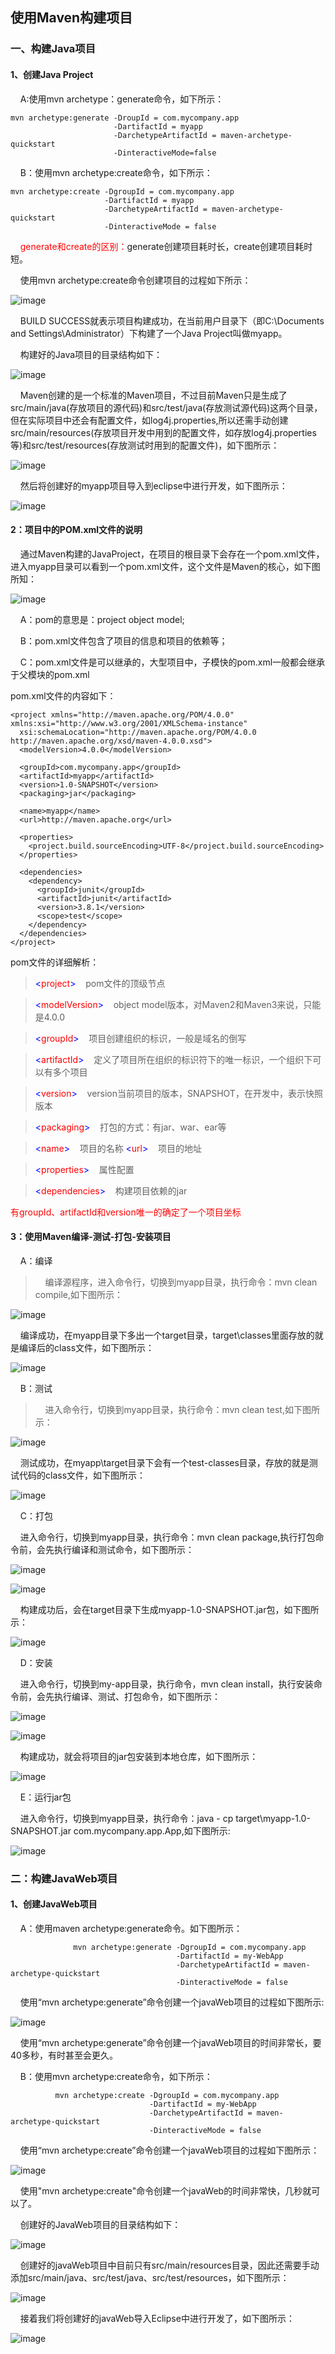 ## 使用Maven构建项目

### 一、构建Java项目
#### 1、创建Java Project

&nbsp;&nbsp;&nbsp;&nbsp;A:使用mvn archetype：generate命令，如下所示：
```
mvn archetype:generate -DroupId = com.mycompany.app
                       -DartifactId = myapp
                       -DarchetypeArtifactId = maven-archetype-quickstart
                       -DinteractiveMode=false
```
&nbsp;&nbsp;&nbsp;&nbsp;B：使用mvn archetype:create命令，如下所示：
```
mvn archetype:create -DgroupId = com.mycompany.app
                     -DartifactId = myapp
                     -DarchetypeArtifactId = maven-archetype-quickstart
                     -DinteractiveMode = false
```
&nbsp;&nbsp;&nbsp;&nbsp;<font color='red' font-weight='bold'>generate和create的区别：</font>generate创建项目耗时长，create创建项目耗时短。

&nbsp;&nbsp;&nbsp;&nbsp;使用mvn archetype:create命令创建项目的过程如下所示：

![image](maven-image/使用create创建java项目.png)

&nbsp;&nbsp;&nbsp;&nbsp;BUILD SUCCESS就表示项目构建成功，在当前用户目录下（即C:\Documents and Settings\Administrator）下构建了一个Java Project叫做myapp。

&nbsp;&nbsp;&nbsp;&nbsp;构建好的Java项目的目录结构如下：

![image](maven-image/创建后的项目目录结构.png)

&nbsp;&nbsp;&nbsp;&nbsp;Maven创建的是一个标准的Maven项目，不过目前Maven只是生成了src/main/java(存放项目的源代码)和src/test/java(存放测试源代码)这两个目录，但在实际项目中还会有配置文件，如log4j.properties,所以还需手动创建src/main/resources(存放项目开发中用到的配置文件，如存放log4j.properties等)和src/test/resources(存放测试时用到的配置文件)，如下图所示：

![image](maven-image/创建resources目录后的结构.png)

&nbsp;&nbsp;&nbsp;&nbsp;然后将创建好的myapp项目导入到eclipse中进行开发，如下图所示：

![image](maven-image/导入eclipse中的目录结构.png)

#### 2：项目中的POM.xml文件的说明

&nbsp;&nbsp;&nbsp;&nbsp;通过Maven构建的JavaProject，在项目的根目录下会存在一个pom.xml文件，进入myapp目录可以看到一个pom.xml文件，这个文件是Maven的核心，如下图所知：

![image](maven-image/pom简介.png)

&nbsp;&nbsp;&nbsp;&nbsp;A：pom的意思是：project object model;

&nbsp;&nbsp;&nbsp;&nbsp;B：pom.xml文件包含了项目的信息和项目的依赖等；

&nbsp;&nbsp;&nbsp;&nbsp;C：pom.xml文件是可以继承的，大型项目中，子模快的pom.xml一般都会继承于父模块的pom.xml

pom.xml文件的内容如下：
```
<project xmlns="http://maven.apache.org/POM/4.0.0" xmlns:xsi="http://www.w3.org/2001/XMLSchema-instance"
  xsi:schemaLocation="http://maven.apache.org/POM/4.0.0 http://maven.apache.org/xsd/maven-4.0.0.xsd">
  <modelVersion>4.0.0</modelVersion>

  <groupId>com.mycompany.app</groupId>
  <artifactId>myapp</artifactId>
  <version>1.0-SNAPSHOT</version>
  <packaging>jar</packaging>

  <name>myapp</name>
  <url>http://maven.apache.org</url>

  <properties>
    <project.build.sourceEncoding>UTF-8</project.build.sourceEncoding>
  </properties>

  <dependencies>
    <dependency>
      <groupId>junit</groupId>
      <artifactId>junit</artifactId>
      <version>3.8.1</version>
      <scope>test</scope>
    </dependency>
  </dependencies>
</project>
```

pom文件的详细解析：

> <font color='blue'><</font><font color='red'>project</font><font color='blue'>></font>&nbsp;&nbsp;&nbsp;&nbsp;pom文件的顶级节点

> <font color='blue'><</font><font color='red'>modelVersion</font><font color='blue'>></font>&nbsp;&nbsp;&nbsp;&nbsp;object model版本，对Maven2和Maven3来说，只能是4.0.0


> <font color='blue'><</font><font color='red'>groupId</font><font color='blue'>></font>&nbsp;&nbsp;&nbsp;&nbsp;项目创建组织的标识，一般是域名的倒写

> <font color='blue'><</font><font color='red'>artifactId</font><font color='blue'>></font>&nbsp;&nbsp;&nbsp;&nbsp;定义了项目所在组织的标识符下的唯一标识，一个组织下可以有多个项目

> <font color='blue'><</font><font color='red'>version</font><font color='blue'>></font>&nbsp;&nbsp;&nbsp;&nbsp;version当前项目的版本，SNAPSHOT，在开发中，表示快照版本

> <font color='blue'><</font><font color='red'>packaging</font><font color='blue'>></font>&nbsp;&nbsp;&nbsp;&nbsp;打包的方式：有jar、war、ear等

> <font color='blue'><</font><font color='red'>name</font><font color='blue'>></font>&nbsp;&nbsp;&nbsp;&nbsp;项目的名称
> <font color='blue'><</font><font color='red'>url</font><font color='blue'>></font>&nbsp;&nbsp;&nbsp;&nbsp;项目的地址

> <font color='blue'><</font><font color='red'>properties</font><font color='blue'>></font>&nbsp;&nbsp;&nbsp;&nbsp;属性配置

> <font color='blue'><</font><font color='red'>dependencies</font><font color='blue'>></font>&nbsp;&nbsp;&nbsp;&nbsp;构建项目依赖的jar


<font color='red' font-weight='bold'>有groupId、artifactId和version唯一的确定了一个项目坐标</font>


#### 3：使用Maven编译-测试-打包-安装项目
&nbsp;&nbsp;&nbsp;&nbsp;A：编译
> &nbsp;&nbsp;&nbsp;&nbsp;编译源程序，进入命令行，切换到myapp目录，执行命令：mvn clean compile,如下图所示：

![image](maven-image/编译命令执行.png)

&nbsp;&nbsp;&nbsp;&nbsp;编译成功，在myapp目录下多出一个target目录，target\classes里面存放的就是编译后的class文件，如下图所示：

![image](maven-image/编译后生成的class文件.png)

&nbsp;&nbsp;&nbsp;&nbsp;B：测试
> &nbsp;&nbsp;&nbsp;&nbsp;进入命令行，切换到myapp目录，执行命令：mvn clean test,如下图所示：

![image](maven-image/测试执行.png)

&nbsp;&nbsp;&nbsp;&nbsp;测试成功，在myapp\target目录下会有一个test-classes目录，存放的就是测试代码的class文件，如下图所示：

![image](maven-image/测试后生成的class文件.png)

&nbsp;&nbsp;&nbsp;&nbsp;C：打包

&nbsp;&nbsp;&nbsp;&nbsp;进入命令行，切换到myapp目录，执行命令：mvn clean package,执行打包命令前，会先执行编译和测试命令，如下图所示：

![image](maven-image/打包.png)

![image](maven-image/执行打包命令.png)

&nbsp;&nbsp;&nbsp;&nbsp;构建成功后，会在target目录下生成myapp-1.0-SNAPSHOT.jar包，如下图所示：

![image](maven-image/打包命令完成.png)

&nbsp;&nbsp;&nbsp;&nbsp;D：安装

&nbsp;&nbsp;&nbsp;&nbsp;进入命令行，切换到my-app目录，执行命令，mvn clean install，执行安装命令前，会先执行编译、测试、打包命令，如下图所示：

![image](maven-image/执行安装命令.png)

![image](maven-image/安装命令执行完成.png)

&nbsp;&nbsp;&nbsp;&nbsp;构建成功，就会将项目的jar包安装到本地仓库，如下图所示：

![image](maven-image/安装项目完成.png)

&nbsp;&nbsp;&nbsp;&nbsp;E：运行jar包

&nbsp;&nbsp;&nbsp;&nbsp;进入命令行，切换到myapp目录，执行命令：java - cp target\myapp-1.0-SNAPSHOT.jar com.mycompany.app.App,如下图所示:

![image](maven-image/运行jar包.png)

### 二：构建JavaWeb项目
#### 1、创建JavaWeb项目
&nbsp;&nbsp;&nbsp;&nbsp;A：使用maven archetype:generate命令。如下图所示：
```
              mvn archetype:generate -DgroupId = com.mycompany.app
                                     -DartifactId = my-WebApp
                                     -DarchetypeArtifactId = maven-archetype-quickstart
                                     -DinteractiveMode = false
```

&nbsp;&nbsp;&nbsp;&nbsp;使用“mvn archetype:generate”命令创建一个javaWeb项目的过程如下图所示:

![image](maven-image/创建javaWeb项目.png)

&nbsp;&nbsp;&nbsp;&nbsp;使用“mvn archetype:generate”命令创建一个javaWeb项目的时间非常长，要40多秒，有时甚至会更久。

&nbsp;&nbsp;&nbsp;&nbsp;B：使用mvn archetype:create命令，如下所示：
```
          mvn archetype:create -DgroupId = com.mycompany.app
                               -DartifactId = my-WebApp
                               -DarchetypeArtifactId = maven-archetype-quickstart
                               -DinteractiveMode = false
```

&nbsp;&nbsp;&nbsp;&nbsp;使用“mvn archetype:create”命令创建一个javaWeb项目的过程如下图所示：

![image](maven-image/创建javaWeb项目过程图.png)

&nbsp;&nbsp;&nbsp;&nbsp;使用"mvn archetype:create"命令创建一个javaWeb的时间非常快，几秒就可以了。

&nbsp;&nbsp;&nbsp;&nbsp;创建好的JavaWeb项目的目录结构如下：

![image](maven-image/javaWeb项目目录结构图.png)

&nbsp;&nbsp;&nbsp;&nbsp;创建好的javaWeb项目中目前只有src/main/resources目录，因此还需要手动添加src/main/java、src/test/java、src/test/resources，如下图所示：

![image](maven-image/javaWeb项目完整的目录结构.png)

&nbsp;&nbsp;&nbsp;&nbsp;接着我们将创建好的javaWeb导入Eclipse中进行开发了，如下图所示：

![image](maven-image/导入eclipse中的javaWeb目录结构.png)
